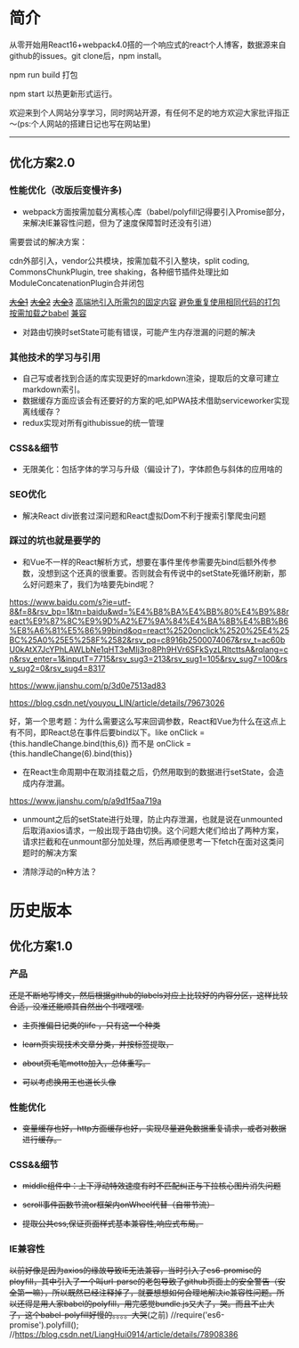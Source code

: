 # 简介

从零开始用React16+webpack4.0搭的一个响应式的react个人博客，数据源来自github的issues。git clone后，npm install。

npm run build 打包

npm start 以热更新形式运行。

欢迎来到个人网站分享学习，同时网站开源，有任何不足的地方欢迎大家批评指正～(ps:个人网站的搭建日记也写在网站里)

---

## 优化方案2.0

### 性能优化（改版后变慢许多)

* webpack方面按需加载分离核心库（babel/polyfill记得要引入Promise部分，来解决IE兼容性问题，但为了速度保障暂时还没有引进）

需要尝试的解决方案：

cdn外部引入，vendor公共模块，按需加载不引入整块，split coding, CommonsChunkPlugin, tree shaking，各种细节插件处理比如ModuleConcatenationPlugin合并闭包


~~[大全1](https://blog.csdn.net/weixin_40817115/article/details/80992301)~~
~~[大全2](https://www.jianshu.com/p/a64735eb0e2b)~~
~~[大全3](https://blog.csdn.net/fortunegrant/article/details/79534790)~~
[高端地引入所需包的固定内容](https://www.cnblogs.com/vajoy/p/5225843.html)
[避免重复使用相同代码的打包](https://segmentfault.com/q/1010000011198549/a-1020000011286950)
[按需加载之babel](https://segmentfault.com/q/1010000007998999)
[兼容](https://blog.csdn.net/qq_39985511/article/details/80887041)














* 对路由切换时setState可能有错误，可能产生内存泄漏的问题的解决

### 其他技术的学习与引用

* 自己写或者找到合适的库实现更好的markdown渲染，提取后的文章可建立markdown索引。
* 数据缓存方面应该会有还要好的方案的吧,如PWA技术借助serviceworker实现离线缓存？
* redux实现对所有githubissue的统一管理

### CSS&&细节

* 无限美化：包括字体的学习与升级（偏设计了)，字体颜色与斜体的应用啥的

### SEO优化

* 解决React div嵌套过深问题和React虚拟Dom不利于搜索引擎爬虫问题

### 踩过的坑也就是要学的

* 和Vue不一样的React解析方式，想要在事件里传参需要先bind后额外传参数，没想到这个还真的很重要。否则就会有传说中的setState死循环刷新，那么好问题来了，我们为啥要先bind呢？

https://www.baidu.com/s?ie=utf-8&f=8&rsv_bp=1&tn=baidu&wd=%E4%B8%BA%E4%BB%80%E4%B9%88react%E9%87%8C%E9%9D%A2%E7%9A%84%E4%BA%8B%E4%BB%B6%E8%A6%81%E5%86%99bind&oq=react%2520onclick%2520%25E4%25BC%25A0%25E5%258F%2582&rsv_pq=c8916b2500074067&rsv_t=ac60bU0kAtX7JcYPhLAWLbNe1qHT3eMIj3ro8Ph9HVr6SFkSyzLRltcttsA&rqlang=cn&rsv_enter=1&inputT=7715&rsv_sug3=213&rsv_sug1=105&rsv_sug7=100&rsv_sug2=0&rsv_sug4=8317

https://www.jianshu.com/p/3d0e7513ad83

https://blog.csdn.net/youyou_LIN/article/details/79673026

好，第一个思考题：为什么需要这么写来回调参数，React和Vue为什么在这点上有不同，即React总在事件后要bind以下。like onClick = {this.handleChange.bind(this,6)} 而不是 onClick = {this.handleChange(6).bind(this)}


* 在React生命周期中在取消挂载之后，仍然用取到的数据进行setState，会造成内存泄漏。

https://www.jianshu.com/p/a9d1f5aa719a

* unmount之后的setState进行处理，防止内存泄漏，也就是说在unmounted后取消axios请求，一般出现于路由切换。这个问题大佬们给出了两种方案，请求拦截和在unmount部分加处理，然后再顺便思考一下fetch在面对这类问题时的解决方案

* 清除浮动的n种方法？


# 历史版本

## 优化方案1.0

### 产品

~~还是不断地写博文，然后根据github的labels对应上比较好的内容分区，这样比较合适，没准还能顺其自然出个书嘿嘿嘿.~~

* ~~主页推偏日记类的life ，只有这一个种类~~

* ~~learn页实现技术文章分类，并按标签提取，~~

* ~~about页毛笔motto加入，总体重写。~~

* ~~可以考虑换用王也道长头像~~

### 性能优化

* ~~变量缓存也好，http方面缓存也好，实现尽量避免数据重复请求，或者对数据进行缓存。~~ 

### CSS&&细节

* ~~middle组件中：上下浮动特效速度有时不匹配纠正与下拉核心图片消失问题~~

* ~~scroll事件函数节流or框架内onWheel代替（自带节流）~~

* ~~提取公共css,保证页面样式基本兼容性,响应式布局。~~


### IE兼容性

~~以前好像是因为axios的缘故导致IE无法兼容，当时引入了es6-promise的ployfill，其中引入了一个叫url-parse的老包导致了github页面上的安全警告（安全第一嘛），所以既然已经注释掉了，就要想想如何合理地解决ie兼容性问题。所以还得是用人家babel的polyfill，用完感觉bundle.js又大了，哭。而且不止大了，这个babel-polyfill好慢的。。。。大哭~~(之前)
//require('es6-promise').polyfill();
//https://blog.csdn.net/LiangHui0914/article/details/78908386